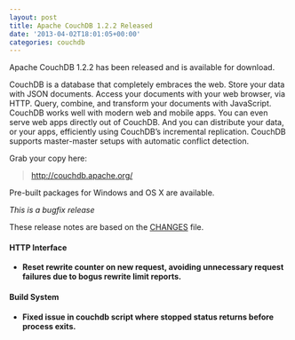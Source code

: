 ```yaml
---
layout: post
title: Apache CouchDB 1.2.2 Released
date: '2013-04-02T18:01:05+00:00'
categories: couchdb
---
```

<p>Apache CouchDB 1.2.2 has been released and is available for download.</p>

<p>CouchDB is a database that completely embraces the web. Store your data with JSON documents. Access your documents with your web browser, via HTTP. Query, combine, and transform your documents with JavaScript. CouchDB works well with modern web and mobile apps. You can even serve web apps directly out of CouchDB. And you can distribute your data, or your apps, efficiently using CouchDB’s incremental replication. CouchDB supports master-master setups with automatic conflict detection.</p>

<p>Grab your copy here:</p>

<blockquote>
<a href="http://couchdb.apache.org/">http://couchdb.apache.org/</a>
</blockquote>

<p>Pre-built packages for Windows and OS X are available.</p>

<p><em>This is a bugfix release</em></p>

<p>These release notes are based on the <a href="https://git-wip-us.apache.org/repos/asf?p=couchdb.git;a=blob_plain;f=CHANGES;hb=4ca5e45f7b99ccac58f7adb811f181a421c0f266">CHANGES</a> file.</p>

<h4>HTTP Interface</h4>

<ul>

<li>
<p><strong>Reset rewrite counter on new request, avoiding unnecessary request failures due to bogus rewrite limit reports.</strong></p>
</li>

</ul>

<h4>Build System</h4>

<ul>

<li>
<p><strong> Fixed issue in couchdb script where stopped status returns before process exits.</strong></p>
</li>

</ul>
